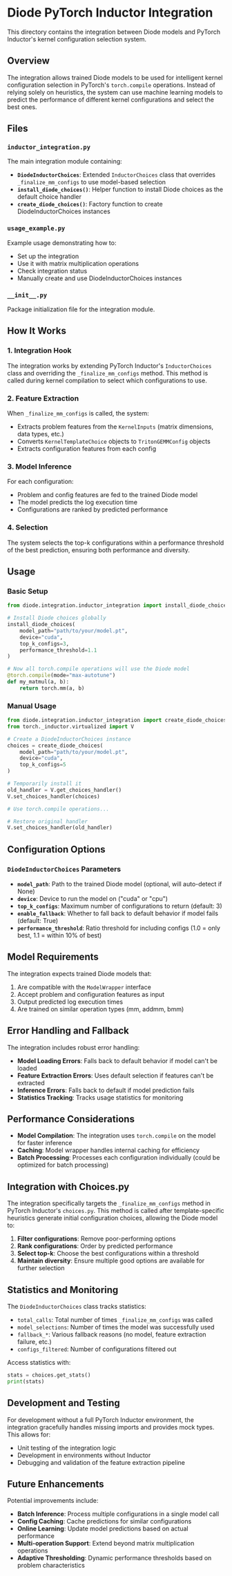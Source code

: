 # Diode PyTorch Inductor Integration

This directory contains the integration between Diode models and PyTorch Inductor's kernel configuration selection system.

## Overview

The integration allows trained Diode models to be used for intelligent kernel configuration selection in PyTorch's `torch.compile` operations. Instead of relying solely on heuristics, the system can use machine learning models to predict the performance of different kernel configurations and select the best ones.

## Files

### `inductor_integration.py`
The main integration module containing:

- **`DiodeInductorChoices`**: Extended `InductorChoices` class that overrides `_finalize_mm_configs` to use model-based selection
- **`install_diode_choices()`**: Helper function to install Diode choices as the default choice handler
- **`create_diode_choices()`**: Factory function to create DiodeInductorChoices instances

### `usage_example.py`
Example usage demonstrating how to:
- Set up the integration
- Use it with matrix multiplication operations
- Check integration status
- Manually create and use DiodeInductorChoices instances

### `__init__.py`
Package initialization file for the integration module.

## How It Works

### 1. Integration Hook
The integration works by extending PyTorch Inductor's `InductorChoices` class and overriding the `_finalize_mm_configs` method. This method is called during kernel compilation to select which configurations to use.

### 2. Feature Extraction
When `_finalize_mm_configs` is called, the system:
- Extracts problem features from the `KernelInputs` (matrix dimensions, data types, etc.)
- Converts `KernelTemplateChoice` objects to `TritonGEMMConfig` objects
- Extracts configuration features from each config

### 3. Model Inference
For each configuration:
- Problem and config features are fed to the trained Diode model
- The model predicts the log execution time
- Configurations are ranked by predicted performance

### 4. Selection
The system selects the top-k configurations within a performance threshold of the best prediction, ensuring both performance and diversity.

## Usage

### Basic Setup

```python
from diode.integration.inductor_integration import install_diode_choices

# Install Diode choices globally
install_diode_choices(
    model_path="path/to/your/model.pt",
    device="cuda",
    top_k_configs=3,
    performance_threshold=1.1
)

# Now all torch.compile operations will use the Diode model
@torch.compile(mode="max-autotune")
def my_matmul(a, b):
    return torch.mm(a, b)
```

### Manual Usage

```python
from diode.integration.inductor_integration import create_diode_choices
from torch._inductor.virtualized import V

# Create a DiodeInductorChoices instance
choices = create_diode_choices(
    model_path="path/to/your/model.pt",
    device="cuda",
    top_k_configs=5
)

# Temporarily install it
old_handler = V.get_choices_handler()
V.set_choices_handler(choices)

# Use torch.compile operations...

# Restore original handler
V.set_choices_handler(old_handler)
```

## Configuration Options

### `DiodeInductorChoices` Parameters

- **`model_path`**: Path to the trained Diode model (optional, will auto-detect if None)
- **`device`**: Device to run the model on ("cuda" or "cpu")
- **`top_k_configs`**: Maximum number of configurations to return (default: 3)
- **`enable_fallback`**: Whether to fall back to default behavior if model fails (default: True)
- **`performance_threshold`**: Ratio threshold for including configs (1.0 = only best, 1.1 = within 10% of best)

## Model Requirements

The integration expects trained Diode models that:
1. Are compatible with the `ModelWrapper` interface
2. Accept problem and configuration features as input
3. Output predicted log execution times
4. Are trained on similar operation types (mm, addmm, bmm)

## Error Handling and Fallback

The integration includes robust error handling:
- **Model Loading Errors**: Falls back to default behavior if model can't be loaded
- **Feature Extraction Errors**: Uses default selection if features can't be extracted
- **Inference Errors**: Falls back to default if model prediction fails
- **Statistics Tracking**: Tracks usage statistics for monitoring

## Performance Considerations

- **Model Compilation**: The integration uses `torch.compile` on the model for faster inference
- **Caching**: Model wrapper handles internal caching for efficiency
- **Batch Processing**: Processes each configuration individually (could be optimized for batch processing)

## Integration with Choices.py

The integration specifically targets the `_finalize_mm_configs` method in PyTorch Inductor's `choices.py`. This method is called after template-specific heuristics generate initial configuration choices, allowing the Diode model to:

1. **Filter configurations**: Remove poor-performing options
2. **Rank configurations**: Order by predicted performance
3. **Select top-k**: Choose the best configurations within a threshold
4. **Maintain diversity**: Ensure multiple good options are available for further selection

## Statistics and Monitoring

The `DiodeInductorChoices` class tracks statistics:
- `total_calls`: Total number of times `_finalize_mm_configs` was called
- `model_selections`: Number of times the model was successfully used
- `fallback_*`: Various fallback reasons (no model, feature extraction failure, etc.)
- `configs_filtered`: Number of configurations filtered out

Access statistics with:
```python
stats = choices.get_stats()
print(stats)
```

## Development and Testing

For development without a full PyTorch Inductor environment, the integration gracefully handles missing imports and provides mock types. This allows for:
- Unit testing of the integration logic
- Development in environments without Inductor
- Debugging and validation of the feature extraction pipeline

## Future Enhancements

Potential improvements include:
- **Batch Inference**: Process multiple configurations in a single model call
- **Config Caching**: Cache predictions for similar configurations
- **Online Learning**: Update model predictions based on actual performance
- **Multi-operation Support**: Extend beyond matrix multiplication operations
- **Adaptive Thresholding**: Dynamic performance thresholds based on problem characteristics